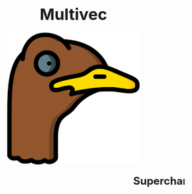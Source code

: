 <div style="text-align: center;">
    <h1 style="font-size: 36px; font-weight: bold; margin-bottom: 20px;">
        Multivec
    </h1>
    <img src="assets/ostrich.png" alt="Multivec" width="300px" />
</div>

<div style="width: 100%; overflow: hidden; margin-top: 20px;">
    <marquee behavior="scroll" direction="left" scrollamount="6" style="font-size: 24px; font-weight: bold;">
        Supercharge your LLMs with synthetic high-quality multimodal Data
    </marquee>
</div>
